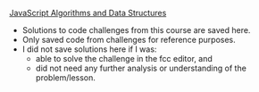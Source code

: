 [JavaScript Algorithms and Data Structures](https://www.freecodecamp.org/learn/javascript-algorithms-and-data-structures/)
- Solutions to code challenges from this course are saved here.
- Only saved code from challenges for reference purposes.
- I did not save solutions here if I was: 
	- able to solve the challenge in the fcc editor, and 
	- did not need any further analysis or understanding of the problem/lesson.
